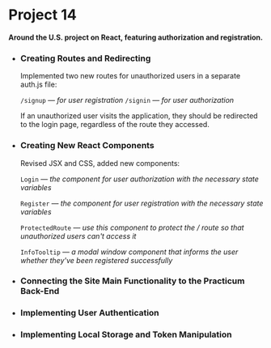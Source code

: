 # Project 14

**Around the U.S. project on React, featuring authorization and registration.**

-   ### Creating Routes and Redirecting

    Implemented two new routes for unauthorized users in a separate auth.js file:

    `/signup` _— for user registration_
    `/signin` _— for user authorization_

    If an unauthorized user visits the application, they should be redirected to the login page, regardless of the route they accessed.

-   ### Creating New React Components

    Revised JSX and CSS, added new components:

    `Login` _— the component for user authorization with the necessary state variables_

    `Register` _— the component for user registration with the necessary state variables_

    `ProtectedRoute` _— use this component to protect the / route so that unauthorized users can't access it_

    `InfoTooltip` _— a modal window component that informs the user whether they've been registered successfully_

-   ### Connecting the Site Main Functionality to the Practicum Back-End

-   ### Implementing User Authentication

-   ### Implementing Local Storage and Token Manipulation
